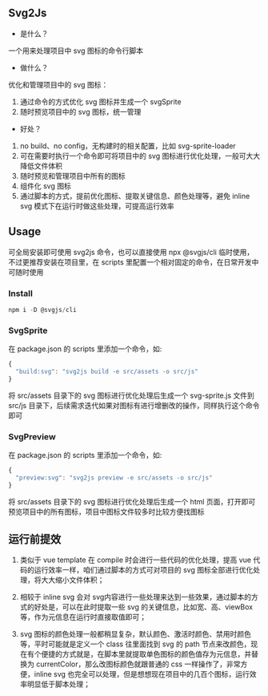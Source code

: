 ## Svg2Js

* 是什么？

一个用来处理项目中 svg 图标的命令行脚本

* 做什么？

优化和管理项目中的 svg 图标：

1. 通过命令的方式优化 svg 图标并生成一个 svgSprite
2. 随时预览项目中的 svg 图标，统一管理

* 好处？

1. no build、no config，无构建时的相关配置，比如 svg-sprite-loader
2. 可在需要时执行一个命令即可将项目中的 svg 图标进行优化处理，一般可大大降低文件体积
3. 随时预览和管理项目中所有的图标
4. 组件化 svg 图标
5. 通过脚本的方式，提前优化图标、提取关键信息、颜色处理等，避免 inline svg 模式下在运行时做这些处理，可提高运行效率

## Usage

可全局安装即可使用 svg2js 命令，也可以直接使用 npx @svgjs/cli 临时使用，不过更推荐安装在项目里，在 scripts 里配置一个相对固定的命令，在日常开发中可随时使用

### Install

```js
npm i -D @svgjs/cli
```

### SvgSprite

在 package.json 的 scripts 里添加一个命令，如:

```js
{
  "build:svg": "svg2js build -e src/assets -o src/js"
}
```

将 src/assets 目录下的 svg 图标进行优化处理后生成一个 svg-sprite.js 文件到 src/js 目录下，后续需求迭代如果对图标有进行增删改的操作，同样执行这个命令即可

### SvgPreview

在 package.json 的 scripts 里添加一个命令，如:

```js
{
  "preview:svg": "svg2js preview -e src/assets -o src/js"
}
```

将 src/assets 目录下的 svg 图标进行优化处理后生成一个 html 页面，打开即可预览项目中的所有图标，项目中图标文件较多时比较方便找图标

## 运行前提效

1. 类似于 vue template 在 compile 时会进行一些代码的优化处理，提高 vue 代码的运行效率一样，咱们通过脚本的方式可对项目的 svg 图标全部进行优化处理，将大大缩小文件体积；

2. 相较于 inline svg 会对 svg内容进行一些处理来达到一些效果，通过脚本的方式的好处是，可以在此时提取一些 svg 的关键信息，比如宽、高、viewBox等，作为元信息在运行时直接取值即可；

3. svg 图标的颜色处理一般都稍显复杂，默认颜色、激活时颜色、禁用时颜色等，平时可能就是定义一个 class 往里面找到 svg 的 path 节点来改颜色，现在有个便捷的方式就是，在脚本里就提取单色图标的颜色值存为元信息，并替换为 currentColor，那么改图标颜色就跟普通的 css 一样操作了，非常方便，inline svg 也完全可以处理，但是想想现在项目中的几百个图标，运行效率明显低于脚本处理；
